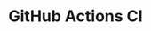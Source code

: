 # GitHub Actions CI



















































































































































































































































































































































































































































































































































































































































































































































































































































































































































































































































































































































































































































